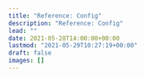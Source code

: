 ```yaml
---
title: "Reference: Config"
description: "Reference: Config"
lead: ""
date: 2021-05-28T14:00:00+00:00
lastmod: "2021-05-29T10:27:19+00:00"
draft: false
images: []
---
```


